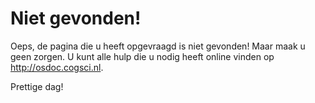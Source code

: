 # Niet gevonden!

Oeps, de pagina die u heeft opgevraagd is niet gevonden! Maar maak u geen zorgen. U kunt alle hulp die u nodig heeft online vinden op <http://osdoc.cogsci.nl>.

Prettige dag!